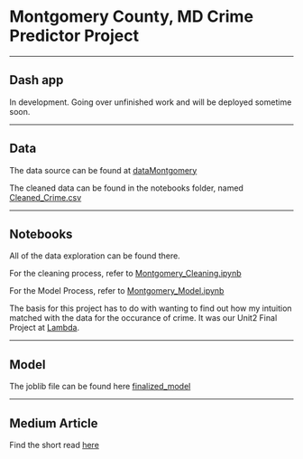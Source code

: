 # Montgomery County, MD Crime Predictor Project

---

## Dash app

In development. Going over unfinished work and will be deployed sometime soon.

---

## Data

The data source can be found at [dataMontgomery](https://data.montgomerycountymd.gov/Public-Safety/Crime/icn6-v9z3)

The cleaned data can be found in the notebooks folder, named [Cleaned_Crime.csv](notebooks/Cleaned_Crime.csv)

---

## Notebooks

All of the data exploration can be found there.

For the cleaning process, refer to [Montgomery_Cleaning.ipynb](notebooks/Montgomery_Cleaning.ipynb)

For the Model Process, refer to [Montgomery_Model.ipynb](notebooks/Montgomery_Model.ipynb)

The basis for this project has to do with wanting to find out how my intuition matched with the data for the occurance of crime.
It was our Unit2 Final Project at [Lambda](https://lambdaschool.com/).

---

## Model

The joblib file can be found here [finalized_model](notebooks/finalized_model.joblib)

---

## Medium Article

Find the short read [here](https://medium.com/@yonipineda1010/predicting-type-of-crime-in-montgomery-county-md-26a4b375948)

